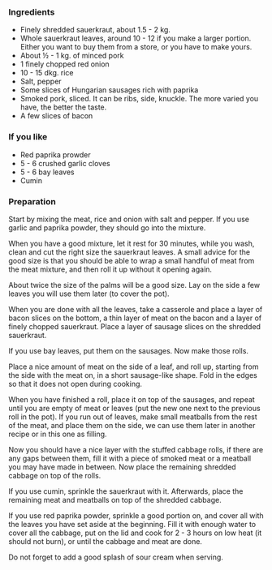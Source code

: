 
### Ingredients
- Finely shredded sauerkraut, about 1.5 - 2 kg.
- Whole sauerkraut leaves, around 10 - 12 if you make a larger portion. Either you want to buy them from a store, or you have to make yours.
- About ½ - 1 kg. of minced pork
- 1 finely chopped red onion
- 10 - 15 dkg. rice
- Salt, pepper
- Some slices of Hungarian sausages rich with paprika
- Smoked pork, sliced. It can be ribs, side, knuckle. The more varied you have, the better the taste.
- A few slices of bacon

### If you like
- Red paprika prowder
- 5 - 6 crushed garlic cloves
- 5 - 6 bay leaves
- Cumin

### Preparation
Start by mixing the meat, rice and onion with salt and pepper. If you use garlic and paprika powder, they should go into the mixture.

 When you have a good mixture, let it rest for 30 minutes, while you wash, clean and cut the right size the sauerkraut leaves. A small advice for the good size is that you should be able to wrap a small handful of meat from the meat mixture, and then roll it up without it opening again.

 About twice the size of the palms will be a good size. Lay on the side a few leaves you will use them later (to cover the pot).

 When you are done with all the leaves, take a casserole and place a layer of bacon slices on the bottom, a thin layer of meat on the bacon and a layer of finely chopped sauerkraut. Place a layer of sausage slices on the shredded sauerkraut.

 If you use bay leaves, put them on the sausages. Now make those rolls.

 Place a nice amount of meat on the side of a leaf, and roll up, starting from the side with the meat on, in a short sausage-like shape. Fold in the edges so that it does not open during cooking.

 When you have finished a roll, place it on top of the sausages, and repeat until you are empty of meat or leaves (put the new one next to the previous roll in the pot). If you run out of leaves, make small meatballs from the rest of the meat, and place them on the side, we can use them later in another recipe or in this one as filling.

   Now you should have a nice layer with the stuffed cabbage rolls, if there are any gaps between them, fill it with a piece of smoked meat or a meatball you may have made in between. Now place the remaining shredded cabbage on top of the rolls.

 If you use cumin, sprinkle the sauerkraut with it. Afterwards, place the remaining meat and meatballs on top of the shredded cabbage.

 If you use red paprika powder, sprinkle a good portion on, and cover all with the leaves you have set aside at the beginning. Fill it with enough water to cover all the cabbage, put on the lid and cook for 2 - 3 hours on low heat (it should not burn), or until the cabbage and meat are done.

 Do not forget to add a good splash of sour cream when serving. 